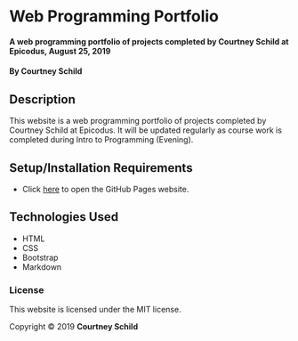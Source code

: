 # Web Programming Portfolio

#### A web programming portfolio of projects completed by Courtney Schild at Epicodus, August 25, 2019

#### By Courtney Schild

## Description

This website is a web programming portfolio of projects completed by Courtney Schild at Epicodus. It will be updated regularly as course work is completed during Intro to Programming (Evening).

## Setup/Installation Requirements

* Click [here](https://courtschmort.github.io/cs-web-programming-portfolio/) to open the GitHub Pages website.

<!--
## Known Bugs

{Are there issues that have not yet been resolved that you want to let users know you know?  Outline any issues that would impact use of your application. Share any workarounds that are in place.}

## Support and contact details

{Let people know what to do if they run into any issues or have questions, ideas or concerns. Encourage them to contact you or make a contribution to the code.}
-->

## Technologies Used

* HTML
* CSS
* Bootstrap
* Markdown

### License

This website is licensed under the MIT license.

Copyright &copy; 2019 **Courtney Schild**

